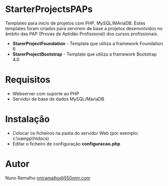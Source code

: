 # StarterProjectsPAPs
Templates para início de projetos com PHP, MySQL/MAriaDB. Estes templates foram criados para servirem de base a projetos desenvolvidos no âmbito das PAP (Provas de Aptidão Profissional) dos cursos profissionais.

* **StarerProjectFoundation** - Template que utiliza a framework Foundation 6
* **StarerProjectBootstrap** - Template que utiliza a framework Bootstrap 4.0

# Requisitos
* Webserver com suporte ao PHP
* Servidor de base de dados MySQL/MariaDB

# Instalação
* Colocar os ficheiros na pasta do servidor Web (por exemplo: c:\xampp\htdocs)
* Editar o ficheiro de configuração **configuracao.php**

# Autor
Nuno Ramalho nmramalho@550nmr.com

